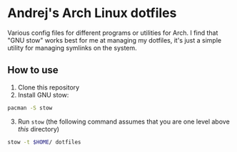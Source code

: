 # Andrej's Arch Linux dotfiles
Various config files for different programs or utilities for Arch. I find that "GNU stow" works best for me at managing my dotfiles, it's just a simple utility for managing symlinks on the system.

## How to use
1. Clone this repository
2. Install GNU stow:
```bash
pacman -S stow
```
3. Run ```stow``` (the following command assumes that you are one level above *this* directory)
```bash
stow -t $HOME/ dotfiles
```
